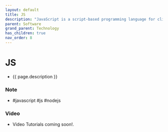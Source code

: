 ```yaml
---
layout: default
title: JS
description: "JavaScript is a script-based programming language for client-side websites and applications. Within the past decade, the language has extended into server-side and infrastructure through NodeJS. JS is filled with various libraries that can help you build almost anything, including iOS apps, games, robotic operations and more!"
parent: Software
grand_parent: Technology
has_children: true
nav_order: 8
---
```

# JS
- {{ page.description }}

### Note
- #javascript #js #nodejs

### Video
- Video Tutorials coming soon!.